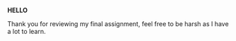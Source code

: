 **HELLO**<br>

Thank you for reviewing my final assignment, feel free to be harsh as I have a lot to learn.

